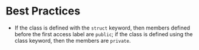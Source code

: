 # Best Practices

- If the class is defined with the `struct` keyword, then members defined before the first access label are `public`; if the class is defined using the class keyword, then the members are `private`.